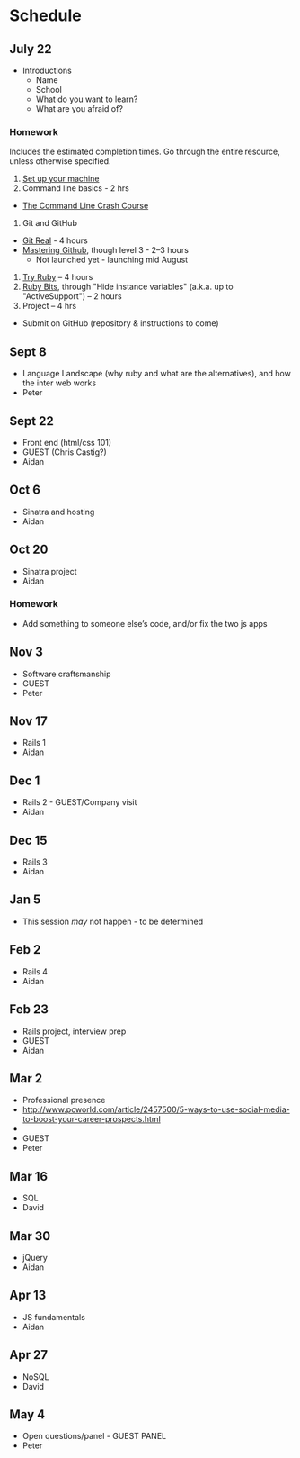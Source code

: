 # Schedule

## July 22

* Introductions
    * Name
    * School
    * What do you want to learn?
    * What are you afraid of?

### Homework

Includes the estimated completion times. Go through the entire resource, unless otherwise specified.

1. [Set up your machine](setup.md)
1. Command line basics - 2 hrs
  * [The Command Line Crash Course](http://cli.learncodethehardway.org/book/)
1. Git and GitHub
  * [Git Real](https://www.codeschool.com/courses/git-real) - 4 hours
  * [Mastering Github](https://www.codeschool.com), though level 3 - 2–3 hours
    * Not launched yet - launching mid August
1. [Try Ruby](https://www.codeschool.com/courses/try-ruby) – 4 hours
1. [Ruby Bits](https://www.codeschool.com/courses/ruby-bits), through "Hide instance variables" (a.k.a. up to "ActiveSupport") – 2 hours
1. Project – 4 hrs
  * Submit on GitHub (repository & instructions to come)

## Sept 8
*  Language Landscape (why ruby and what are the alternatives), and how the inter web works
* Peter

## Sept 22
* Front end (html/css 101)
* GUEST (Chris Castig?)
* Aidan

## Oct 6
* Sinatra and hosting
* Aidan

## Oct 20
* Sinatra project
* Aidan

### Homework

* Add something to someone else’s code, and/or fix the two js apps

## Nov 3
* Software craftsmanship
* GUEST
* Peter

## Nov 17
* Rails 1
* Aidan

## Dec 1
* Rails 2 - GUEST/Company visit
* Aidan

## Dec 15
* Rails 3
* Aidan

## Jan 5
* This session *may* not happen - to be determined

## Feb 2
* Rails 4
* Aidan

## Feb 23
* Rails project, interview prep
* GUEST
* Aidan

## Mar 2
* Professional presence
* http://www.pcworld.com/article/2457500/5-ways-to-use-social-media-to-boost-your-career-prospects.html
* 
* GUEST
* Peter

## Mar 16
* SQL
* David

## Mar 30
* jQuery
* Aidan

## Apr 13
* JS fundamentals
* Aidan

## Apr 27
* NoSQL
* David

## May 4
* Open questions/panel - GUEST PANEL
* Peter
